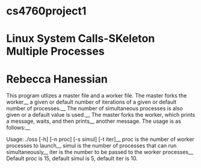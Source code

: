 # cs4760project1
# Linux System Calls-SKeleton Multiple Processes
# Rebecca Hanessian

This program utlizes a master file and a worker file. The master forks the worker__
a given or default number of iterations of a given or default number of processes.__
The number of simultaneous processes is also given or a default value is used.__
The master forks the worker, which prints a message, waits, and then prints__ 
another message. The usage is as follows:__

Usage: ./oss [-h] [-n proc] [-s simul] [-t iter]__
        proc is the number of worker processes to launch__
        simul is the number of processes that can run simultaneously__
        iter is the number to be passed to the worker processes__
Default proc is 15, default simul is 5, default iter is 10.
